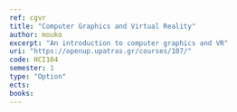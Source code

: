 ```yaml
---
ref: cgvr
title: "Computer Graphics and Virtual Reality"
author: mouko
excerpt: "An introduction to computer graphics and VR"
uri: "https://openup.upatras.gr/courses/107/"
code: HCI104
semester: 1
type: "Option"
ects: 
books: 
---
```

